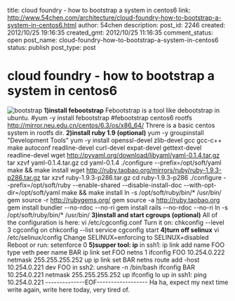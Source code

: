 title: cloud foundry - how to bootstrap a system in centos6
link: http://www.54chen.com/architecture/cloud-foundry-how-to-bootstrap-a-system-in-centos6.html
author: 54chen
description: 
post_id: 2246
created: 2012/10/25 19:16:35
created_gmt: 2012/10/25 11:16:35
comment_status: open
post_name: cloud-foundry-how-to-bootstrap-a-system-in-centos6
status: publish
post_type: post

# cloud foundry - how to bootstrap a system in centos6

![bootstrap](http://img.taobaocdn.com/imgextra/i4/13078490/T2UAulXnlbXXXXXXXX_!!13078490.png) **1)install febootstrap** Febootstrap is a tool like debootstrap in ubuntu. #yum -y install febootstrap #febootstrap centos6 rootfs http://mirror.neu.edu.cn/centos/6.3/os/x86_64/ Threre is a basic centos system in rootfs dir. **2)install ruby 1.9 (optional)** yum -y groupinstall "Development Tools" yum -y install openssl-devel zlib-devel gcc gcc-c++ make autoconf readline-devel curl-devel expat-devel gettext-devel readline-devel wget http://pyyaml.org/download/libyaml/yaml-0.1.4.tar.gz tar xzvf yaml-0.1.4.tar.gz cd yaml-0.1.4 ./configure --prefix=/opt/soft/yaml make && make install wget http://ruby.taobao.org/mirrors/ruby/ruby-1.9.3-p286.tar.gz tar xzvf ruby-1.9.3-p286.tar.gz cd ruby-1.9.3-p286 ./configure --prefix=/opt/soft/ruby --enable-shared --disable-install-doc --with-opt-dir=/opt/soft/yaml make && make install ln -s /opt/soft/ruby/bin/* /usr/bin/ gem source -r http://rubygems.org/ gem source -a http://ruby.taobao.org gem install bundler --no-rdoc --no-ri gem install rails --no-rdoc --no-ri ln -s /opt/soft/ruby/bin/* /usr/bin/ **3)install and start cgroups (optional)** All of the configuration is here: vi /etc/cgconfig.conf Turn it on: chkconfig --level 3 cgconfig on chkconfig --list service cgconfig start **4)turn off selinux** vi /etc/selinux/config Change SELINUX=enforcing to SELINUX=disabled Reboot or run: setenforce 0 **5)supper tool: ip** in ssh1: ip link add name FOO type veth peer name BAR ip link set FOO netns 1 ifconfig FOO 10.254.0.222 netmask 255.255.255.252 up ip link set BAR netns  route add -host 10.254.0.221 dev FOO in ssh2: unshare -n /bin/bash ifconfig BAR 10.254.0.221 netmask 255.255.255.252 up ifconfig lo up in ssh1: ping 10.254.0.221 \--------------EOF------------------ Ha ha, expect my next time write again, write here today, very tired of.